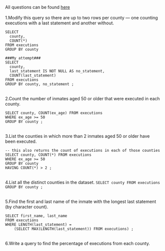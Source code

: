 All questions can be found [here](https://selectstarsql.com/longtail.html) <br>
\
1.Modify this query so there are up to two rows per county — one counting executions with a last statement and another without.
```
SELECT
  county,
  COUNT(*)
FROM executions
GROUP BY county

###My attempt###
SELECT
  county,
  last_statement IS NOT NULL AS no_statement,
  COUNT(last_statement)
FROM executions
GROUP BY county, no_statement ;

```
\
2.Count the number of inmates aged 50 or older that were executed in each county.
```
SELECT county, COUNT(ex_age) FROM executions
WHERE ex_age >= 50 
GROUP BY county ;
```

\
3.List the counties in which more than 2 inmates aged 50 or older have been executed.
```
-- this also returns the count of executions in each of those counties
SELECT county, COUNT(*) FROM executions
WHERE ex_age >= 50
GROUP BY county
HAVING COUNT(*) > 2 ;
```

\
4.List all the distinct counties in the dataset.
``SELECT county FROM executions
GROUP BY county ;``

\
5.Find the first and last name of the inmate with the longest last statement (by character count).
```
SELECT first_name, last_name
FROM executions
WHERE LENGTH(last_statement) =
    (SELECT MAX(LENGTH(last_statement)) FROM executions) ;
```

\
6.Write a query to find the percentage of executions from each county.
```

```
